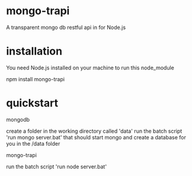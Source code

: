 mongo-trapi
===========

A transparent mongo db restful api in for Node.js


installation
===========
You need Node.js installed on your machine to run this node_module

npm install mongo-trapi


quickstart
===========
mongodb

create a folder in the working directory called 'data'
run the batch script 'run mongo server.bat'
that should start mongo and create a database for you in the /data folder

mongo-trapi

run the batch script 'run node server.bat'



